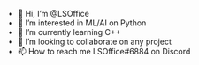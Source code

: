 - 👋 Hi, I’m @LSOffice
- 👀 I’m interested in ML/AI on Python
- 🌱 I’m currently learning C++
- 💞️ I’m looking to collaborate on any project
- 📫 How to reach me LSOffice#6884 on Discord

<!---
LSOffice/LSOffice is a ✨ special ✨ repository because its `README.md` (this file) appears on your GitHub profile.
You can click the Preview link to take a look at your changes.
--->
